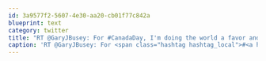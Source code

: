 ```yaml
---
id: 3a9577f2-5607-4e30-aa20-cb01f77c842a
blueprint: text
category: twitter
title: "RT @GaryJBusey: For #CanadaDay, I'm doing the world a favor and cutting the brake lines to Nickelback's tour bus."
caption: 'RT @GaryJBusey: For <span class="hashtag hashtag_local">#<a href="http://tweettemp.darylchymko.ca/?tag=canadaday">CanadaDay</a>, I''m doing the world a favor and cutting the brake lines to Nickelback''s tour bus.'
---
```

